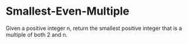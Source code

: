 # Smallest-Even-Multiple
Given a positive integer n, return the smallest positive integer that is a multiple of both 2 and n.
